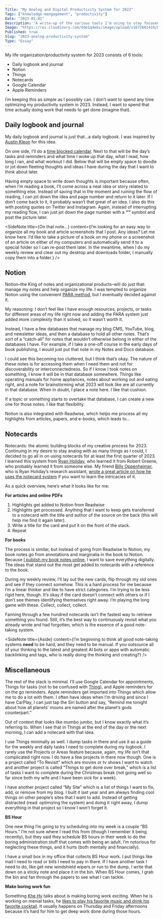 ```yaml
---
Title: "My Analog and Digital Productivity System for 2023"
Tags: ["knowledge-mangagement", "productivity"]
Date: "2023-01-02"
Description: "A write-up of the various tools I’m using to stay focused and work on things that matter this year."
Image: "https://res.cloudinary.com/dde1q4ekv/image/upload/v1672681419/Untitled-1_d57pku.png"
Published: true
Slug: "2023-analog-productivity-system"
Type: "Essay"
---
```

My life organization/productivity system for 2023 consists of 6 tools:

- Daily logbook and journal
- Notion
- Things
- Notecards
- Google Calendar
- Apple Reminders

I’m keeping this as simple as I possibly can. I don’t want to spend any time optimizing my productivity system in 2023. Instead, I want to spend that time actually doing work that needs to get done (imagine that).

## **Daily logbook and journal**

My daily logbook and journal is just that…a daily logbook. I was inspired by [Austin Kleon](https://austinkleon.com/2010/01/31/logbook/) for this idea.

On one side, I’ll do a [time blocked calendar](https://medium.com/rohdesign/the-daily-plan-bar-357972361096). Next to that will be the day’s tasks and reminders and what time I woke up that day, what I read, how long I ran, and what workout I did. Below that will be empty space to doodle or jot down fleeting thoughts and ideas I have during the day that I want to think about later.

Having empty space to write down thoughts is important because often, when I’m reading a book, I’ll come across a neat idea or story related to something else. Instead of saving that in the moment and ruining the flow of reading, I can jot down the idea and page number and return to it later. If I don’t come back to it, it probably wasn’t that great of an idea. I also do this with posting quotes on Twitter and Instagram. Again, instead of interrupting my reading flow, I can just jot down the page number with a ***“”*** symbol and post the picture later.

<SideNote title={On that note…} content={I’m looking for an easy way to organize all my book and article screenshots that I post. Any ideas? Let me know here. I’d like to take a picture of a book on my phone or a screenshot of an article on either of my computers and automatically send it to a special folder so I can re-post them later. In the meantime, when I do my weekly review and clear out my desktop and downloads folder, I manually copy them into a folder.} /> 

## **Notion**

Notion–the King of notes and organizational products–will do just that: manage my notes and help organize my life. I was tempted to organize Notion using the convenient [PARA method](https://fortelabs.com/blog/para/), but I eventually decided against it.

My reasoning: I don’t feel like I have enough resources, projects, or tasks for different areas of my life right now and adding the PARA system just added more complexity than it solved, so it wasn’t worth it.

Instead, I have a few databases that manage my blog CMS, YouTube, blog, and newsletter ideas, and then a database to hold all other notes. That’s sort of a “catch-all” for notes that wouldn’t otherwise belong in either of the databases I have. For example, if I take a one-off course in the early days of book publishing, I would just put that note in my Notes and Docs database.

I could see this becoming too cluttered, but I think that’s okay. The nature of these notes is for accessing them when I need them and not for discoverability or interconnectedness. So if I know I took notes on something, I know it will be in that database somewhere. Things like operating manuals for home appliances, notes about working out and eating right, and a note for brainstorming what 2023 will look like are all currently in that database. When in doubt, I place a note here. I like that cushion.

If a topic or something starts to overtake that database, I can create a new one for those notes. I like that flexibility.

Notion is also integrated with Readwise, which helps me process all my highlights from articles, papers, and e-books, which leads to…

## **Notecards**

Notecards: the atomic building blocks of my creative process for 2023. Continuing in my desire to stay analog with as many things as I could, I decided to go all in on using notecards for at least the first quarter of 2023. I learned this system from [Ryan Holiday](https://ryanholiday.net/the-notecard-system-the-key-for-remembering-organizing-and-using-everything-you-read/), who learned it from Robert Greene, who probably learned it from someone else. My friend [Billy Oppenheimer](https://twitter.com/bpoppenheimer), who is Ryan Holiday’s research assistant, [wrote a great article on how he uses the notecard system](https://billyoppenheimer.com/notecard-system/) if you want to learn the intricacies of it.

As a quick overview, here’s what it looks like for me:

**For articles and online PDFs**

1. Highlights get added to Notion from Readwise
2. Highlights get processed. Anything that I want to keep gets transferred to a notecard with the title and author of the source on the back (this will help me find it again later).
3. Write a title for the card and put it on the front of the stack.
4. Repeat

**For books**

The process is similar, but instead of going from Readwise to Notion, my book notes go from annotations and marginalia in the book to Notion. Because [I publish my book notes online](https://www.dltn.io/notes), I want to save everything digitally. The ideas that stand out the most get added to notecards with a reference to the book.

During my weekly review, I’ll lay out the new cards, flip through my old ones and see if they connect somehow. This is a hard process for me because I’m a linear thinker and like to have strict categories. I’m trying to be less rigid here, though. It’s okay if the card doesn’t connect with others or if I don’t see themes identifying themselves right away. I’m playing the long game with these. Collect, collect, collect.

Fanning through a few hundred notecards isn’t the fastest way to retrieve something you found. Still, it’s the best way to continuously revisit what you already wrote and had forgotten, which is the essence of a good note-taking system.

<SideNote title={Aside} content={I’m beginning to think all good note-taking systems **need** to be hard, and they need to be manual. If you outsource all of your thinking to the latest and greatest AI bots or apps with automatic backlinking and tags, who is really doing the thinking and creating?} /> 

## **Miscellaneous**

The rest of the stack is minimal. I’ll use Google Calendar for appointments, Things for tasks (not to be confused with [Thing](https://addamsfamily.fandom.com/wiki/Thing)), and Apple reminders for on the go reminders. Apple reminders get imported into Things which allow me to do a lot with them. I often have ideas when I’m driving and since I have CarPlay, I can just tap the Siri button and say, “Remind me tonight about how all planets’ moons are named after the planet’s gods counterpart.”

Out of context that looks like mumbo jumbo, but I know exactly what it’s referring to. When I see that in Things at the end of the day or the next morning, I can add a notecard with that idea.

I use Things minimally as well. I dump tasks in there and use it as a guide for the weekly and daily tasks I need to complete during my logbook. I rarely use the Projects or Areas feature because, again, my life isn’t that complicated right now. I do have a few projects in there now though. One is a project called “To Revisit” which are movies or tv shows I want to watch and another project is called “Things to get done over break,” which is a list of tasks I want to complete during the Christmas break (not going well so far since both my wife and I have been sick for a week).

I have another project called “My Site” which is a list of things I want to fix, add, or remove from my blog. I built it last year and am always finding cool things on other people’s sites that I want to add. Instead of getting distracted (read: optimizing the system) and doing it right away, I dump everything in that project so I know I won’t forget it.

**BS Hour**

One new thing I’m going to try scheduling into my week is a couple “BS Hours.” I’m not sure where I read this from (though I remember it being recently), but they said they schedule BS hours in their week to do the boring administration stuff that comes with being an adult. I’m notorious for neglecting these things, and it hurts (both mentally and financially).

I have a small box in my office that collects BS Hour work. I put things like mail I need to read or bills I need to pay in there. If I have another task I need to do, like get new windshield wipers or run to the dump, I write that down on a sticky note and place it in the bin. When BS Hour comes, I grab the bin and fan through the papers to see what I can tackle.

**Make boring work fun**

Something [Khe Hy](https://twitter.com/khemaridh) talks about is making boring work exciting. When he is working on menial tasks, he [likes to play his favorite music and drink his favorite cocktail](https://twitter.com/jspector/status/1607884208642592768?s=20&t=V8c28815Ll2Td_ZzdOaHCQ). It usually happens on Thursday and Friday afternoons because it’s hard for him to get deep work done during those hours.